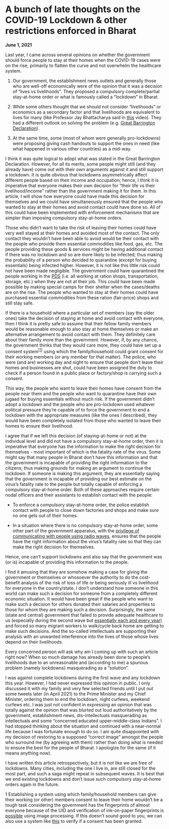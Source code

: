 # A bunch of late thoughts on the COVID-19 Lockdown & other restrictions enforced in Bharat

**June 1, 2021**

Last year, I came across several opinions on whether the government should force people to stay at their homes when the COVID-19 cases were on the rise, primarily to flatten the curve and not overwhelm the healthcare system.

1. Our government, the establishment news outlets and generally those who are well-off economically were of the opinion that it was a decision of “lives vs livelihoods”. They proposed a compulsory complete/partial stay-at-home order or what is famously called a “lockdown” in Bharat.

2. While some others thought that we should not consider “livelihoods” or economics as a secondary factor and that livelihoods are equivalent to lives for many (like Professor Jay Bhattacharya said in [this](https://youtu.be/vLFfd9_JmaI) video). They had a different outlook on solving the problem (e.g. [Great Barrington Declaration](https://en.wikipedia.org/wiki/Great_Barrington_Declaration)).

3. At the same time, some (most of whom were generally pro-lockdowns) were proposing giving cash handouts to support the ones in need (like what happened in various other countries) as a mid-way.

I think it was quite logical to adopt what was stated in the Great Barrington Declaration. However, for all its merits, some people might still (and they already have) come out with their own arguments against it and still support a lockdown. It is quite obvious that lockdowns asymmetrically affect different people based on their income and occupation; hence, I think it is imperative that everyone makes their own decision for “their life vs their livelihood/income” rather than the government making it for them. In this article, I will show how everyone could have made this decision for themselves and we could have simultaneously ensured that the people who wanted to stay at their homes and avoid contact could have done so. All of this could have been implemented with enforcement mechanisms that are simpler than imposing compulsory stay-at-home orders.

Those who didn’t want to take the risk of leaving their homes could have very well stayed at their homes and avoided most of the contact. The only contact they wouldn’t have been able to avoid would be their contact with the people who provide them essential commodities like food, gas, etc. The people providing these goods & services might be having additional contact if there was no lockdown and so are more likely to be infected; thus making the probability of a person who decided to quarantine (except for buying essentials) being infected higher. However, it is not like this little risk could not have been made negligible. The government could have quarantined the people working in the [PDS](https://en.wikipedia.org/wiki/Public_distribution_system) (i.e. all working at ration shops, transportation, storage, etc.) when they are not at their job. This could have been made possible by making special camps for their shelter when the cases/deaths are on the rise. The people who wanted to stay at their homes could have purchased essential commodities from these ration (fair-price) shops and still stay safe.

If there is a household where a particular set of members (say the older ones) take the decision of staying at home and avoid contact with everyone, then I think it is pretty safe to assume that their fellow family members would be reasonable enough to also stay at home themselves or make an alternative arrangement to avoid contact with them. They definitely care about their family more than the government. However, if, by any chance, the government thinks that they would care more, they could have set up a consent system<sup>[[1](#myfootnote1)]</sup> using which the family/household could grant consent for their working members (or any member for that matter). The police, who were (and are) working day and night to ensure that people don’t leave their homes and businesses are shut, could have been assigned the duty to check if a person found in a public place or factory/shop is carrying such a consent.

This way, the people who want to leave their homes have consent from the people near them and the people who want to quarantine have their own jugaad for buying essentials without much risk. If the government didn’t adopt a lockdown and the people who are pro-lockdown used whatever political pressure they’re capable of to force the government to end a lockdown with the appropriate measures (like the ones I described), they would have been completely isolated from those who wanted to leave their homes to ensure their livelihood.

I agree that if we left this decision (of staying-at-home or not) at the individual level and did not have a compulsory stay-at-home order, then it is imperative that everyone has the information to make the right decision for themselves - most important of which is the fatality rate of the virus. Some might say that many people in Bharat don’t have this information and that the government is incapable of providing the right information to the citizens; thus making grounds for making an argument to continue the lockdown. If someone is making this argument, they are essentially saying that the government is incapable of providing our best estimate on the virus’s fatality rate to the people but totally capable of enforcing a compulsory stay-at-home order. Both of these approaches require certain nodal officers and their assistants to establish contact with the people:

- To enforce a compulsory stay-at-home order, the police establish contact with people to close down factories and shops and make sure no one gets out of their homes.

- In a situation where there is no compulsory stay-at-home order, some other part of the government apparatus, with the [privilege of communicating with people using radio waves](https://en.wikipedia.org/wiki/Radio), ensures that the people have the right information about the virus’s fatality rate so that they can make the right decision for themselves.

Hence, one can’t support lockdowns and also say that the government was (or is) incapable of providing this information to the people.

I find it amusing that they are somehow making a case for giving the government or themselves or whosoever the authority to do the cost-benefit analysis of the risk of loss of life or being seriously ill vs livelihood for everyone in the country/state. I don’t understand how someone in this world can make such a decision for someone from a completely different economic situation. It would have been great if the people who want to make such a decision for others donated their salaries and properties to those for whom they are making such a decision. Surprisingly, the same (state and central) government that failed to provide adequate healthcare to us (especially during the second wave but [essentially each and every year](https://timesofindia.indiatimes.com/india/poor-healthcare-kills-16-lakh-in-india-every-year-finds-study/articleshow/65693980.cms)) and forced so many migrant workers to walk/cycle back home are getting to make such decisions. And the so-called intellectuals are supporting their analysis with an unwanted interference into the lives of those whose lives depend on their livelihoods.

Every concerned person will ask why am I coming up with such an article right now? When so much damage has already been done to people’s livelihoods due to an unreasonable and (according to me) a spurious problem (namely lockdowns) masquerading as a “solution”.

I was against complete lockdowns during the first wave and any lockdown this year. However, I had never expressed this opinion in public. I only discussed it with my family and very few selected friends until I put out some tweets later (in April 2021) to the Prime Minister and my Chief Minister, ordering them to end the lockdown, night curfews, weekend curfews etc. I was just not confident in expressing an opinion that was totally against the opinion that was blurted out loud authoritatively by the government, establishment news, dis-intellectuals masquerading as intellectuals and some “concerned educated upper-middle-class Indians”. I had stopped thinking about the situation and continued with a near-normal life because I was fortunate enough to do so. I am quite disappointed with my decision of restoring to a supposed “correct image” amongst the people who surround me (by agreeing with them) rather than doing what is needed to ensure the best for the people of Bharat. I apologize for the same (if it means anything now).

I have written this article retrospectively, but it is not like we are free of lockdowns. Many cities, including the one I live in, are still closed for the most part, and such a saga might repeat in subsequent waves. It is best that we end existing lockdowns and don’t issue such compulsory stay-at-home orders again in the future.

<a name="myfootnote1">1</a> Establishing a system using which family/household members can give their working (or other) members consent to leave their home wouldn’t be a tough task considering the government has the fingerprints of almost everyone because of the UID and verification of ink-on-paper fingerprints is [possible](https://www.researchgate.net/publication/2529861_Verification_of_Ink-on-paper_Fingerprints_by_Using_Image_Processing_Techniques_and_a_New_Matching_Operator) using image processing. If this doesn’t sound good to you, we can also use a system like [this](https://www.rahulmehta.com/rlpp.htm) to verify if a consent has been granted.
